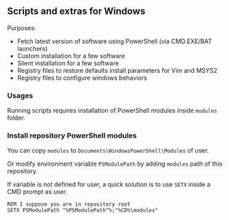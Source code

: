 ## Scripts and extras for Windows

Purposes:

- Fetch latest version of software using PowerShell (via CMD.EXE/BAT launchers)
- Custom installation for a few software
- Silent installation for a few software
- Registry files to restore defaults install parameters for Vim and MSYS2
- Registry files to configure windows behaviors

### Usages

Running scripts requires installation of PowerShell modules inside `modules`
folder.

### Install repository PowerShell modules

You can copy `modules` to `Documents\WindowsPowerShell\Modules` of user.

Or modify environment variable `PSModulePath` by adding `modules` path of this
repository.

If variable is not defined for user, a quick solution is to use `SETX` inside
a CMD prompt as user.

```dosbatch
REM I suppose you are in repository root
SETX PSModulePath ^%PSModulePath^%;"%CD%\modules"
```
